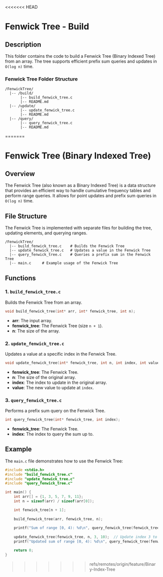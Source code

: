 <<<<<<< HEAD
# Fenwick Tree - Build

## Description
This folder contains the code to build a Fenwick Tree (Binary Indexed Tree) from an array. The tree supports efficient prefix sum queries and updates in `O(log n)` time.

### **Fenwick Tree Folder Structure**

```
/FenwickTree/
  |-- /build/
       |-- build_fenwick_tree.c
       |-- README.md
  |-- /update/
       |-- update_fenwick_tree.c
       |-- README.md
  |-- /query/
       |-- query_fenwick_tree.c
       |-- README.md
```
=======
# Fenwick Tree (Binary Indexed Tree)

## Overview
The Fenwick Tree (also known as a Binary Indexed Tree) is a data structure that provides an efficient way to handle cumulative frequency tables and perform range queries. It allows for point updates and prefix sum queries in `O(log n)` time.

## File Structure
The Fenwick Tree is implemented with separate files for building the tree, updating elements, and querying ranges.

```
/FenwickTree/
  |-- build_fenwick_tree.c    # Builds the Fenwick Tree
  |-- update_fenwick_tree.c   # Updates a value in the Fenwick Tree
  |-- query_fenwick_tree.c    # Queries a prefix sum in the Fenwick Tree
  |-- main.c     # Example usage of the Fenwick Tree
```

## Functions

### 1. `build_fenwick_tree.c`
Builds the Fenwick Tree from an array.
```c
void build_fenwick_tree(int* arr, int* fenwick_tree, int n);
```
- **arr**: The input array.
- **fenwick_tree**: The Fenwick Tree (size `n + 1`).
- **n**: The size of the array.

### 2. `update_fenwick_tree.c`
Updates a value at a specific index in the Fenwick Tree.
```c
void update_fenwick_tree(int* fenwick_tree, int n, int index, int value);
```
- **fenwick_tree**: The Fenwick Tree.
- **n**: The size of the original array.
- **index**: The index to update in the original array.
- **value**: The new value to update at `index`.

### 3. `query_fenwick_tree.c`
Performs a prefix sum query on the Fenwick Tree.
```c
int query_fenwick_tree(int* fenwick_tree, int index);
```
- **fenwick_tree**: The Fenwick Tree.
- **index**: The index to query the sum up to.

## Example
The `main.c` file demonstrates how to use the Fenwick Tree:

```c
#include <stdio.h>
#include "build_fenwick_tree.c"
#include "update_fenwick_tree.c"
#include "query_fenwick_tree.c"

int main() {
    int arr[] = {1, 3, 5, 7, 9, 11};
    int n = sizeof(arr) / sizeof(arr[0]);

    int fenwick_tree[n + 1];
    
    build_fenwick_tree(arr, fenwick_tree, n);
    
    printf("Sum of range [0, 4): %d\n", query_fenwick_tree(fenwick_tree, 4 - 1));
    
    update_fenwick_tree(fenwick_tree, n, 3, 10);  // Update index 3 to 10
    printf("Updated sum of range [0, 4): %d\n", query_fenwick_tree(fenwick_tree, 4 - 1));

    return 0;
}
```
>>>>>>> refs/remotes/origin/feature/Binary-Index-Tree
